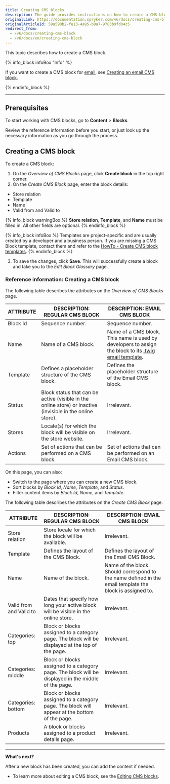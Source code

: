 ```yaml
---
title: Creating CMS blocks
description: The guide provides instructions on how to create a CMS block in the Back Office.
originalLink: https://documentation.spryker.com/v6/docs/creating-cms-block
originalArticleId: 59a590b2-fe13-4a95-b8a7-9783b9fd04c5
redirect_from:
  - /v6/docs/creating-cms-block
  - /v6/docs/en/creating-cms-block
---
```


This topic describes how to create a CMS block.

{% info_block infoBox "Info" %}

If you want to create a CMS block for [email](https://documentation.spryker.com/v6/docs/email-as-a-cms-block-overview), see [Creating an email CMS block](/docs/scos/user/back-office-user-guides/{{page.version}}/content/blocks/managing-content-of-emails-via-cms-blocks.html#creating-an-email-cms-block).

{% endinfo_block %}

---

## Prerequisites

To start working with CMS blocks, go to **Content** > **Blocks**.

Review the reference information before you start, or just look up the necessary information as you go through the process.

## Creating a CMS block

To create a CMS block:

1. On the *Overview of CMS Blocks* page,  click  **Create block** in the top right corner.
2. On the *Create CMS Block* page, enter the block details:

* Store relation
* Template
* Name
* Valid from and Valid to

{% info_block warningBox %}
**Store relation**, **Template**, and **Name** must be filled in. All other fields are optional.
{% endinfo_block %}

{% info_block infoBox %}
Templates are project-specific and are usually created by a developer and a business person. If you are missing a CMS Block template, contact them and refer to the [HowTo - Create CMS block templates](/docs/scos/dev/tutorials-and-howtos/202009.0/howtos/feature-howtos/cms/howto-create-cms-templates.html#cms-block-template).
{% endinfo_block %}

3. To save the changes, click **Save**. This will successfully create a block and take you to the *Edit Block Glossary* page.


### Reference information: Creating a CMS block

The following table describes the attributes on the *Overview of CMS Blocks* page.

| ATTRIBUTE | DESCRIPTION: REGULAR CMS BLOCK | DESCRIPTION:  EMAIL CMS BLOCK |
| --- | --- | --- |
| Block Id | Sequence number. | Sequence number. |
| Name | Name of a CMS block. | Name of a CMS block. <br> This name is used by developers to assign the block to its [.twig email template](https://documentation.spryker.com/v6/docs/email-as-a-cms-block-overview#email-template).
| Template | Defines a placeholder structure of the CMS block. | Defines the placeholder structure of the Email CMS block. |
| Status | Block status that can be active (visible in the online store) or inactive (invisible in the online store). | Irrelevant. |
| Stores | Locale(s) for which the block will be visible on the store website. | Irrelevant. |
| Actions | Set of actions that can be performed on a CMS block. | Set of actions that can be performed on an Email CMS block. |

On this page, you can also:

* Switch to the page where you can create a new CMS block.
* Sort blocks by *Block Id*, *Name*, *Template*, and *Status*.
* Filter content items by *Block Id*, *Name*, and *Template*.

The following table describes the attributes on the *Create CMS Block* page.

|ATTRIBUTE  | DESCRIPTION: REGULAR CMS BLOCK | DESCRIPTION: EMAIL CMS BLOCK |
| --- | --- | --- |
| Store relation |  Store locale for which the block will be available. | Irrelevant. |
| Template | Defines the layout of the CMS Block. | Defines the layout of the Email CMS Block.
| Name | Name of the block. | Name of the block. Should correspond to the name defined in the email template the block is assigned to. |
| Valid from and Valid to | Dates that specify how long your active block will be visible in the online store. | Irrelevant. |
| Categories: top | Block or blocks assigned to a category page.  The block will be displayed at the top of the page. | Irrelevant. |
| Categories: middle |  Block or blocks assigned to a category page. The block will be displayed in the middle of the page. | Irrelevant. |
| Categories: bottom | Block or blocks assigned to a category page. The block will appear at the bottom of the page. | Irrelevant. |
| Products | A block or blocks assigned to a product details page. | Irrelevant. |

---

**What's next?**

After a new block has been created, you can add the content if needed.

* To learn more about editing a CMS block, see the [Editing CMS blocks](/docs/scos/user/back-office-user-guides/{{page.version}}/content/blocks/managing-cms-blocks.html#editing-blocks).
